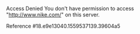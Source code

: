 Access Denied You don't have permission to access "http://www.nike.com/" on this server.

Reference #18.e9e13040.1559537139.39604a5